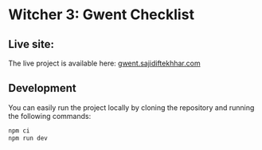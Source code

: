 # Witcher 3: Gwent Checklist

## Live site:
The live project is available here: [gwent.sajidiftekhhar.com](https://gwent.sajidiftekhar.com)

## Development
You can easily run the project locally by cloning the repository and running the following commands:

```bash
npm ci
npm run dev
````